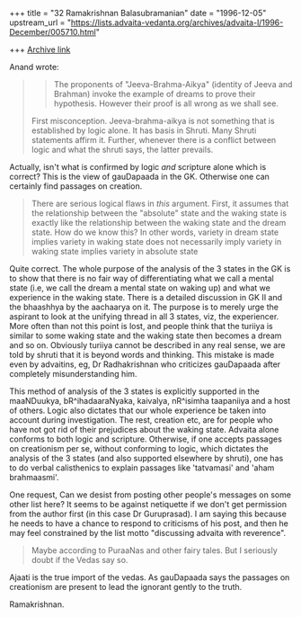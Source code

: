 +++
title = "32 Ramakrishnan Balasubramanian"
date = "1996-12-05"
upstream_url = "https://lists.advaita-vedanta.org/archives/advaita-l/1996-December/005710.html"

+++
[Archive link](https://lists.advaita-vedanta.org/archives/advaita-l/1996-December/005710.html)

Anand wrote:

>>    The proponents of "Jeeva-Brahma-Aikya" (identity of Jeeva and
>> Brahman) invoke the example of dreams to prove their hypothesis.
>> However their proof is all wrong as we shall see.
>
>   First misconception. Jeeva-brahma-aikya is not something that is
>   established by logic alone. It has basis in Shruti. Many Shruti
>    statements affirm it. Further, whenever there is a conflict between
>   logic and what the shruti says, the latter prevails.

Actually, isn't what is confirmed by logic _and_ scripture alone which is
correct? This is the view of gauDapaada in the GK. Otherwise one can certainly
find passages on creation.

>  There are serious logical flaws in *this* argument. First, it assumes
>  that the relationship between the "absolute" state and the waking
>  state is exactly like the relationship between the waking state
>  and the dream state. How do we know this? In other words,
>  variety in dream state  implies   variety in waking state
>  does not necessarily imply
>  variety in waking state  implies variety in absolute state

Quite correct. The whole purpose of the analysis of the 3 states in the GK is
to show that there is no fair way of differentiating what we call a mental state
(i.e, we call the dream a mental state on waking up) and what we experience in
the waking state. There is a detailed discussion in GK II and the bhaashhya by
the aachaarya on it. The purpose is to merely urge the aspirant to look at the
unifying thread in all 3 states, viz, the experiencer. More often than not this
point is lost, and people think that the turiiya is similar to some waking state
and the waking state then becomes a dream and so on. Obviously turiiya cannot be
described in any real sense, we are told by shruti that it is beyond words and
thinking. This mistake is made even by advaitins, eg, Dr Radhakrishnan who
criticizes gauDapaada after completely misunderstanding him.

This method of analysis of the 3 states is explicitly supported in the
maaNDuukya, bR^ihadaaraNyaka, kaivalya, nR^isimha taapaniiya and a host of
others. Logic also dictates that our whole experience be taken into account
during investigation. The rest, creation etc, are for people who have not got
rid of their prejudices about the waking state. Advaita alone conforms to both
logic and scripture. Otherwise, if one accepts passages on creationism per se,
without conforming to logic, which dictates the analysis of the 3 states (and
also supported elsewhere by shruti), one has to do verbal calisthenics to
explain passages like 'tatvamasi' and 'aham brahmaasmi'.

One request, Can we desist from posting other people's messages on some other
list here? It seems to be against netiquette if we don't get permission from the
author first (in this case Dr Guruprasad). I am saying this because he needs to
have a chance to respond to criticisms of his post, and then he may feel
constrained by the list motto "discussing advaita with reverence".

>  Maybe according to PuraaNas and other fairy tales. But I seriously doubt
>  if the Vedas say so.

Ajaati is the true import of the vedas. As gauDapaada says the passages on
creationism are present to lead the ignorant gently to the truth.

Ramakrishnan.

